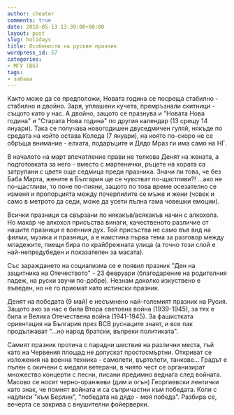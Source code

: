 ```yaml
---
author: cheater
comments: true
date: 2010-05-13 13:39:00+00:00
layout: post
slug: holidays
title: Особености на руския празник
wordpress_id: 57
categories:
- МГУ (BG)
tags:
- забава
---
```


Както може да се предположи, Новата година се посреща стабилно - стабилно и двойно. Заря, уплашени кучета, премръзнали скитници - същото като у нас. А двойно, защото се празнува и "Новата Нова година" и "Старата Нова година" по другия календар (13 срещу 14 януари). Така се получава новогодишен двуседмичен гуляй, някъде по средата на който остава Коледа (7 януари), на която по-скоро не се обръща внимание - елхата, подаръците и Дядо Мраз ги има само на НГ.  
<!-- more -->  
В началото на март впечатление прави не толкова Денят на жената, а подготовката за него - вместо с мартенички, ръцете на хората са затрупани с цветя още седмица преди празника. Значи ли това, че без Баба Марта, жените в България ще се чувстват по-щастливи?! ...ако не по-щастливи, то поне по-пияни, защото по това време осезателно се изменя и пропорцията между почерпилите се мъже и жени (човек и само в метрото да седи, може да усети пълна гама човешки емоции).  
  
Всички празници са свързани по някакъв/всякакъв начин с алкохола. Но макар че алкохол присъства винаги, качественото различие от нашите празници е военния дух. Той присъства не само във вид на филми, музика и празници, а е наистина първа тема за разговор между младежите, пиещи бира по крайбрежната улица (а точно този слой е най-непредубеден и показателен за масата).  
  
Със зараждането на социализма се е появил празник "Ден на защитника на Отечеството" - 23 февруари (благодарение на родителния падеж, на руски звучи по-добре). Незнам доколко изкуствено е въведен, но не го приемат като истински празник.  
  
Денят на победата (9 май) е несъмнено най-големият празник на Русия. Защото ако за нас е била Втора световна война (1939-1945), за тях е била и Велика Отечествена война (1941-1945). За фашистката ориентация на България през ВСВ руснаците знаят, и все пак продължават "...но народ братски, въпреки политиката".  
  
Самият празник протича с парадни шествия на различни места, тъй като на Червения площад не допускат простосмъртни. Откриват се изложения на военна техника - самолети, въртолети, танкове... Градът е пълен с окичени с медали ветерани, в чиято чест се организират множество концерти с песни, писани предимно веднага след войната. Масово се носят черно-оранжеви (дим и огън) Георгиевски лентички като знак, че помнят войната и са съпричастни към победата. Коли с надписи "към Берлин", "победата на дядо - моя победа". Разбира се, вечерта се закрива с внушителни фойерверки.  

